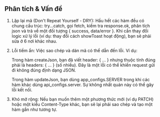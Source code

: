 ## Phân tích & Vấn đề
1. Lặp lại mã (Don't Repeat Yourself - DRY): Hầu hết các hàm đều có chung cấu trúc: try...catch, gọi fetch, kiểm tra response.ok, phân tích json và trả về một đối tượng { success, data/error }. Khi cần thay đổi logic xử lý lỗi (ví dụ: thay đổi cách showToast hoạt động), bạn sẽ phải sửa ở 6 nơi khác nhau.

2. Lỗi tiềm ẩn: Việc sao chép và dán mã có thể dẫn đến lỗi. Ví dụ:

    Trong hàm createJson, bạn đã viết header: { ... } nhưng thuộc tính đúng phải là headers: { ... } (số nhiều). Đây là một lỗi có thể khiến request gửi đi không đúng định dạng JSON.

    Trong hàm updateJson, bạn dùng app_configs.SERVER trong khi các hàm khác dùng api_configs.server. Sự không nhất quán này có thể gây lỗi kết nối.

3. Khó mở rộng: Nếu bạn muốn thêm một phương thức mới (ví dụ PATCH) hoặc một kiểu Content-Type khác, bạn sẽ lại phải sao chép và tạo một hàm gần như tương tự.

